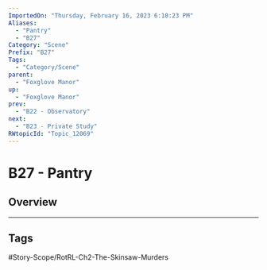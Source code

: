 ```yaml
---
ImportedOn: "Thursday, February 16, 2023 6:10:23 PM"
Aliases:
  - "Pantry"
  - "B27"
Category: "Scene"
Prefix: "B27"
Tags:
  - "Category/Scene"
parent:
  - "Foxglove Manor"
up:
  - "Foxglove Manor"
prev:
  - "B22 - Observatory"
next:
  - "B23 - Private Study"
RWtopicId: "Topic_12069"
---
```

# B27 - Pantry
## Overview

---
## Tags
#Story-Scope/RotRL-Ch2-The-Skinsaw-Murders

